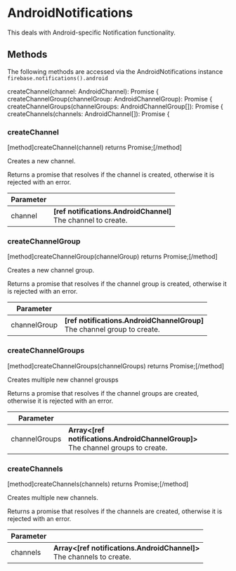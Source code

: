 # AndroidNotifications

This deals with Android-specific Notification functionality.

## Methods

The following methods are accessed via the AndroidNotifications instance `firebase.notifications().android`

createChannel(channel: AndroidChannel): Promise<void> {
    createChannelGroup(channelGroup: AndroidChannelGroup): Promise<void> {
        createChannelGroups(channelGroups: AndroidChannelGroup[]): Promise<void> {
            createChannels(channels: AndroidChannel[]): Promise<void> {


### createChannel
[method]createChannel(channel) returns Promise;[/method]

Creates a new channel.

Returns a promise that resolves if the channel is created, otherwise it is rejected with an error.

| Parameter |         |
| --------- | ------- |
| channel   | **[ref notifications.AndroidChannel]** <br /> The channel to create.  |

### createChannelGroup
[method]createChannelGroup(channelGroup) returns Promise;[/method]

Creates a new channel group.

Returns a promise that resolves if the channel group is created, otherwise it is rejected with an error.

| Parameter |         |
| --------- | ------- |
| channelGroup   | **[ref notifications.AndroidChannelGroup]** <br /> The channel group to create.  |

### createChannelGroups
[method]createChannelGroups(channelGroups) returns Promise;[/method]

Creates multiple new channel grousps

Returns a promise that resolves if the channel groups are created, otherwise it is rejected with an error.

| Parameter |         |
| --------- | ------- |
| channelGroups   | **Array<[ref notifications.AndroidChannelGroup]>** <br /> The channel groups to create.  |

### createChannels
[method]createChannels(channels) returns Promise;[/method]

Creates multiple new channels.

Returns a promise that resolves if the channels are created, otherwise it is rejected with an error.

| Parameter |         |
| --------- | ------- |
| channels   | **Array<[ref notifications.AndroidChannel]>** <br /> The channels to create.  |
